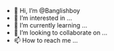 - 👋 Hi, I’m @Banglishboy
- 👀 I’m interested in ...
- 🌱 I’m currently learning ...
- 💞️ I’m looking to collaborate on ...
- 📫 How to reach me ...

<!---
Banglishboy/Banglishboy is a ✨ special ✨ repository because its `README.md` (this file) appears on your GitHub profile.
You can click the Preview link to take a look at your changes.
--->
